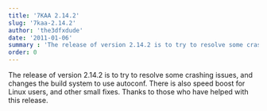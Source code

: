 ```yaml
---
title: '7KAA 2.14.2'
slug: '7kaa-2.14.2'
author: 'the3dfxdude'
date: '2011-01-06'
summary : 'The release of version 2.14.2 is to try to resolve some crashing issues'
order: 0
---
```


The release of version 2.14.2 is to try to resolve some crashing issues, and changes the build system to use autoconf. There is also speed boost for Linux users, and other small fixes. Thanks to those who have helped with this release.
